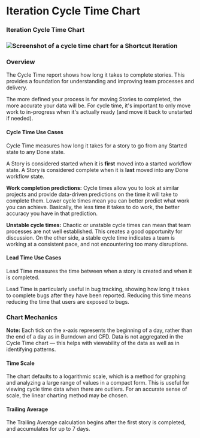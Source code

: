 # Iteration Cycle Time Chart

### Iteration Cycle Time Chart

### ![Screenshot of a cycle time chart for a Shortcut Iteration](https://static.shortcut.com/images/reports/cycle-time-light-min.png) <a href="#h_01j2w4qayxbgg958zyyvjdn7j9" id="h_01j2w4qayxbgg958zyyvjdn7j9"></a>

### Overview <a href="#h_01j2w0ctb0rz691bj1vthaax8c" id="h_01j2w0ctb0rz691bj1vthaax8c"></a>

The Cycle Time report shows how long it takes to complete stories. This provides a foundation for understanding and improving team processes and delivery.

The more defined your process is for moving Stories to completed, the more accurate your data will be. For cycle time, it's important to only move work to in-progress when it's actually ready (and move it back to unstarted if needed).

#### Cycle Time Use Cases <a href="#h_01j2w0ctb0jghs70ca17pyb9fb" id="h_01j2w0ctb0jghs70ca17pyb9fb"></a>

Cycle Time measures how long it takes for a story to go from any Started state to any Done state.

A Story is considered started when it is **first** moved into a started workflow state. A Story is considered complete when it is **last** moved into any Done workflow state.

**Work completion predictions:** Cycle times allow you to look at similar projects and provide data-driven predictions on the time it will take to complete them. Lower cycle times mean you can better predict what work you can achieve. Basically, the less time it takes to do work, the better accuracy you have in that prediction.

**Unstable cycle times:** Chaotic or unstable cycle times can mean that team processes are not well established. This creates a good opportunity for discussion. On the other side, a stable cycle time indicates a team is working at a consistent pace, and not encountering too many disruptions.

#### Lead Time Use Cases <a href="#h_01j2w0ctb0c84khpebcm2fav7b" id="h_01j2w0ctb0c84khpebcm2fav7b"></a>

Lead Time measures the time between when a story is created and when it is completed.

Lead Time is particularly useful in bug tracking, showing how long it takes to complete bugs after they have been reported. Reducing this time means reducing the time that users are exposed to bugs.

### Chart Mechanics <a href="#h_01j2w0ctb0nmny336jh4tvth5g" id="h_01j2w0ctb0nmny336jh4tvth5g"></a>

**Note:** Each tick on the x-axis represents the beginning of a day, rather than the end of a day as in Burndown and CFD. Data is not aggregated in the Cycle Time chart — this helps with viewability of the data as well as in identifying patterns.

#### Time Scale <a href="#h_01j2w0ctb0k45mf08q66m3aqwt" id="h_01j2w0ctb0k45mf08q66m3aqwt"></a>

The chart defaults to a logarithmic scale, which is a method for graphing and analyzing a large range of values in a compact form. This is useful for viewing cycle time data when there are outliers. For an accurate sense of scale, the linear charting method may be chosen.

#### Trailing Average <a href="#h_01j2w0ctb02rm09bqcwxp4tw5g" id="h_01j2w0ctb02rm09bqcwxp4tw5g"></a>

The Trailing Average calculation begins after the first story is completed, and accumulates for up to 7 days.
